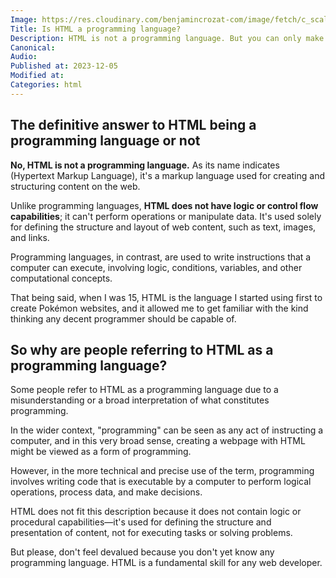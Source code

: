 ```yaml
---
Image: https://res.cloudinary.com/benjamincrozat-com/image/fetch/c_scale,f_webp,q_auto,w_1200/https://github.com/benjamincrozat/content/assets/3613731/249a4a7f-1fb8-48d6-8855-0734dc2b91ef
Title: Is HTML a programming language?
Description: HTML is not a programming language. But you can only make sense of this fact if you understand the logic behind it.
Canonical:
Audio:
Published at: 2023-12-05
Modified at:
Categories: html
---
```


## The definitive answer to HTML being a programming language or not

**No, HTML is not a programming language.** As its name indicates (Hypertext Markup Language), it's a markup language used for creating and structuring content on the web.

Unlike programming languages, **HTML does not have logic or control flow capabilities**; it can't perform operations or manipulate data. It's used solely for defining the structure and layout of web content, such as text, images, and links.

Programming languages, in contrast, are used to write instructions that a computer can execute, involving logic, conditions, variables, and other computational concepts.

That being said, when I was 15, HTML is the language I started using first to create Pokémon websites, and it allowed me to get familiar with the kind thinking any decent programmer should be capable of.

## So why are people referring to HTML as a programming language?

Some people refer to HTML as a programming language due to a misunderstanding or a broad interpretation of what constitutes programming.

In the wider context, "programming" can be seen as any act of instructing a computer, and in this very broad sense, creating a webpage with HTML might be viewed as a form of programming.

However, in the more technical and precise use of the term, programming involves writing code that is executable by a computer to perform logical operations, process data, and make decisions.

HTML does not fit this description because it does not contain logic or procedural capabilities—it's used for defining the structure and presentation of content, not for executing tasks or solving problems.

But please, don't feel devalued because you don't yet know any programming language. HTML is a fundamental skill for any web developer.
